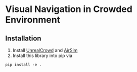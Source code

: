 # Visual Navigation in Crowded Environment

## Installation
1. Install [UnrealCrowd](https://github.com/vita-epfl/UnrealCrowd) and [AirSim](https://github.com/Microsoft/AirSim)
2. Install this library into pip via
```
pip install -e .
```
